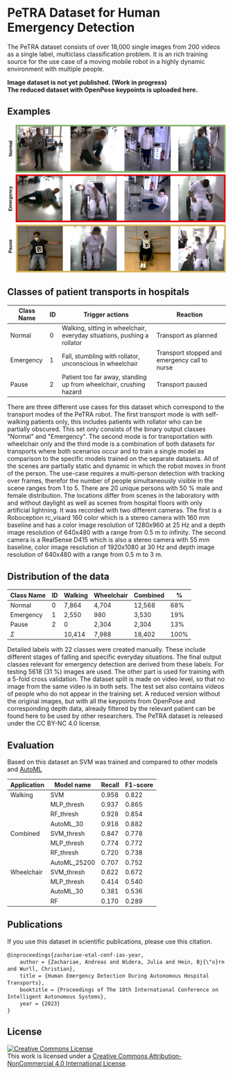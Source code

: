 # PeTRA Dataset for Human Emergency Detection
The PeTRA dataset consists of over 18,000 single images from 200 videos as a single label, multiclass classification problem.  It is an rich training source for the use case of a moving mobile robot in a highly dynamic environment with multiple people.  

**Image dataset is not yet published. (Work in progress)  
The reduced dataset with OpenPose keypoints is uploaded here.**

## Examples
![Alt text](docs/dataset_example_images.png)

## Classes of patient transports in hospitals

| Class Name | ID | Trigger actions                                       | Reaction                         |
|------------|----|-------------------------------------------------------|---------------------------------|
| Normal     | 0  | Walking, sitting in wheelchair, everyday situations, pushing a rollator | Transport as planned             |
| Emergency  | 1  | Fall, stumbling with rollator, unconscious in wheelchair | Transport stopped and emergency call to nurse |
| Pause      | 2  | Patient too far away, standing up from wheelchair, crushing hazard | Transport paused                 |

There are three different use cases for this dataset which correspond to the transport modes of the PeTRA robot. The first transport mode is with self-walking patients only, this includes patients with rollator who can be partially obscured. This set only consists of the binary output classes "Normal" and "Emergency". The second mode is for transportation with wheelchair only and the third mode is a combination of both datasets for transports where both scenarios occur and to train a single model as comparison to the specific models trained on the separate datasets. All of the scenes are partially static and dynamic in which the robot moves in front of the person. The use-case requires a multi-person detection with tracking over frames, therefor the number of people simultaneously visible in the scene ranges from 1 to 5. There are 20 unique persons with 50 % male and female distribution. The locations differ from scenes in the laboratory with and without daylight as well as scenes from hospital floors with only artificial lightning. It was recorded with two different cameras. The first is a Roboception rc_visard 160 color which is a stereo camera with 160 mm baseline and has a color image resolution of 1280x960 at 25 Hz and a depth image resolution of 640x480 with a range from 0.5 m to infinity. The second camera is a RealSense D415 which is also a stereo camera with 55 mm baseline, color image resolution of 1920x1080 at 30 Hz and depth image resolution of 640x480 with a range from 0.5 m to 3 m. 

## Distribution of the data

| Class Name | ID | Walking | Wheelchair | Combined | % |
| --- | --- | --- | --- | --- | --- |
| Normal | 0 | 7,864 | 4,704 | 12,568 | 68\% |
| Emergency | 1 | 2,550 | 980 | 3,530 | 19\% |
| Pause | 2 | 0 | 2,304 | 2,304 | 13\% |
| $\Sigma$ | | 10,414 | 7,988 | 18,402 | 100\% |

Detailed labels with 22 classes were created manually. These include different stages of falling and specific everyday situations. The final output classes relevant for emergency detection are derived from these labels. For testing 5618 (31 %) images are used. The other part is used for training with a 5-fold cross validation. The dataset split is made on video level, so that no image from the same video is in both sets. The test set also contains videos of people who do not appear in the training set. A reduced version without the original images, but with all the keypoints from OpenPose and corresponding depth data, already filtered by the relevant patient can be found here to be used by other researchers. The PeTRA dataset is released under the CC BY-NC 4.0 license.

## Evaluation

Based on this dataset an SVM was trained and compared to other models and [AutoML](https://github.com/automl/auto-sklearn)

| Application | Model name | Recall | F1-score |
| --- | --- | --- | --- |
| Walking | SVM | 0.958 | 0.822 |
|  | MLP\_thresh | 0.937 | 0.865 |
|  | RF\_thresh | 0.928 | 0.854 |
|  | AutoML\_30 | 0.918 | 0.882 |
| Combined | SVM\_thresh | 0.847 | 0.778 |
|  | MLP\_thresh | 0.774 | 0.772 |
|  | RF\_thresh | 0.720 | 0.738 |
|  | AutoML\_25200 | 0.707 | 0.752 |
| Wheelchair | SVM\_thresh | 0.622 | 0.672 |
|  | MLP\_thresh | 0.414 | 0.540 |
|  | AutoML\_30 | 0.381 | 0.536 |
|  | RF | 0.170 | 0.289 |

## Publications

If you use this dataset in scientific publications, please use this citation.
```
@inproceedings{zachariae-etal-conf-ias-year,
    author = {Zachariae, Andreas and Widera, Julia and Hein, Bj{\"o}rn and Wurll, Christian},
    title = {Human Emergency Detection During Autonomous Hospital Transports},
    booktitle = {Proceedings of The 18th International Conference on Intelligent Autonomous Systems},
    year = {2023}
}
```

## License

<a rel="license" href="http://creativecommons.org/licenses/by-nc/4.0/"><img alt="Creative Commons License" style="border-width:0" src="https://i.creativecommons.org/l/by-nc/4.0/88x31.png" /></a><br />This work is licensed under a <a rel="license" href="http://creativecommons.org/licenses/by-nc/4.0/">Creative Commons Attribution-NonCommercial 4.0 International License</a>.
